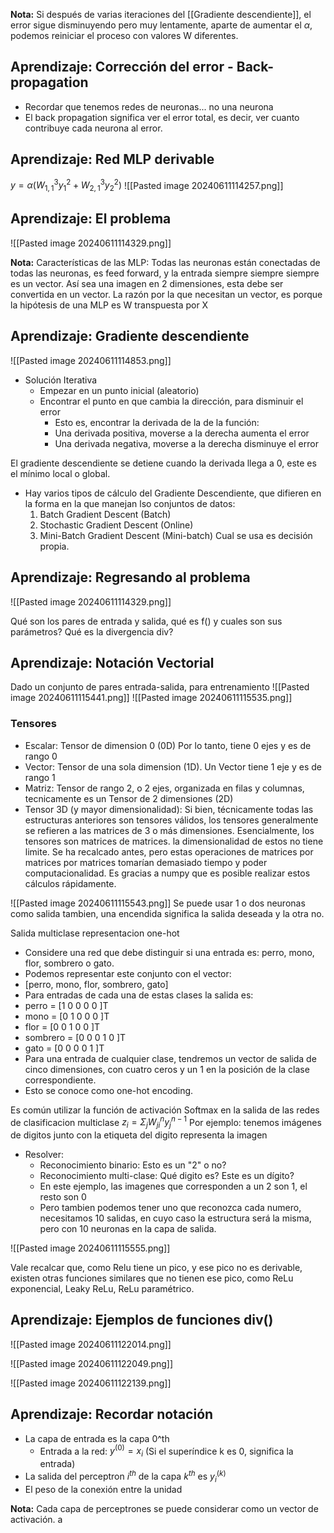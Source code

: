 **Nota:** Si después de varias iteraciones del [[Gradiente descendiente]], el error sigue disminuyendo pero muy lentamente, aparte de aumentar el $\alpha$, podemos reiniciar el proceso con valores W diferentes.

## Aprendizaje: Corrección del error - Back-propagation
- Recordar que tenemos redes de neuronas... no una neurona
- El back propagation significa ver el error total, es decir, ver cuanto contribuye cada neurona al error.

## Aprendizaje: Red MLP derivable
$y=\alpha\left(W_{1,1}^3y_1^2+W_{2,1}^3y_2^2\right)$
![[Pasted image 20240611114257.png]]

## Aprendizaje: El problema
![[Pasted image 20240611114329.png]]

**Nota:** Características de las MLP: Todas las neuronas están conectadas de todas las neuronas, es feed forward, y la entrada siempre siempre siempre es un vector. Así sea una imagen en 2 dimensiones, esta debe ser convertida en un vector. La razón por la que necesitan un vector, es porque la hipótesis de una MLP es W transpuesta por X

## Aprendizaje: Gradiente descendiente
![[Pasted image 20240611114853.png]]

- Solución Iterativa
	- Empezar en un punto inicial (aleatorio)
	- Encontrar el punto en que cambia la dirección, para disminuir el error
		- Esto es, encontrar la derivada de la de la función:
		- Una derivada positiva, moverse a la derecha aumenta el error
		- Una derivada negativa, moverse a la derecha disminuye el error

El gradiente descendiente se detiene cuando la derivada llega a 0, este es el mínimo local o global.

- Hay varios tipos de cálculo del Gradiente Descendiente, que difieren en la forma en la que manejan lso conjuntos de datos:
	1. Batch Gradient Descent (Batch)
	2. Stochastic Gradient Descent (Online)
	3. Mini-Batch Gradient Descent (Mini-batch)
	Cual se usa es decisión propia.

## Aprendizaje: Regresando al problema
![[Pasted image 20240611114329.png]]

Qué son los pares de entrada y salida, qué es f() y cuales son sus parámetros? Qué es la divergencia div?

## Aprendizaje: Notación Vectorial
Dado un conjunto de pares entrada-salida, para entrenamiento
![[Pasted image 20240611115441.png]]
![[Pasted image 20240611115535.png]]

### Tensores
- Escalar: Tensor de dimension 0  (0D) Por lo tanto, tiene 0 ejes y es de rango 0
- Vector: Tensor de una sola dimension (1D). Un Vector tiene 1 eje y es de rango 1
- Matriz: Tensor de rango 2, o 2 ejes, organizada en filas y columnas, tecnicamente es un Tensor de 2 dimensiones (2D)
- Tensor 3D (y mayor dimensionalidad): Si bien, técnicamente todas las estructuras anteriores son tensores válidos, los tensores generalmente se refieren a las matrices de 3 o más dimensiones.
Esencialmente, los tensores son matrices de matrices. la dimensionalidad de estos no tiene limite.
Se ha recalcado antes, pero estas operaciones de matrices por matrices por matrices tomarían demasiado tiempo y poder computacionalidad. Es gracias a numpy que es posible realizar estos cálculos rápidamente.

![[Pasted image 20240611115543.png]]
Se puede usar 1 o dos neuronas como salida tambien, una encendida significa la salida deseada y la otra no.

Salida multiclase representacion one-hot
- Considere una red que debe distinguir si una entrada es: perro, mono, flor, sombrero o gato.
- Podemos representar este conjunto con el vector: 
- [perro, mono, flor, sombrero, gato]
- Para entradas de cada una de estas clases la salida es:
- perro = [1 0 0 0 0 ]T
- mono = [0 1 0 0 0 ]T
- flor = [0 0 1 0 0 ]T
- sombrero = [0 0 0 1  0 ]T
- gato = [0 0 0 0 1 ]T
- Para una entrada de cualquier clase, tendremos un vector de salida de cinco dimensiones, con cuatro ceros y un 1 en la posición de la clase correspondiente.
- Esto se conoce como one-hot encoding.

Es común utilizar la función de activación Softmax en la salida de las redes de clasificacion multiclase
$z_{i}=\Sigma_{j}W_{ji}^{n}y_{j}^{n-1}$
Por ejemplo: tenemos imágenes de digitos junto con la etiqueta del digito representa la imagen
- Resolver:
	- Reconocimiento binario: Esto es un "2" o no?
	- Reconocimiento multi-clase: Qué digito es? Este es un dígito?
	- En este ejemplo, las imagenes que corresponden a un 2 son 1, el resto son 0
	- Pero tambien podemos tener uno que reconozca cada numero, necesitamos 10 salidas, en cuyo caso la estructura será la misma, pero con 10 neuronas en la capa de salida.

![[Pasted image 20240611115555.png]]

Vale recalcar que, como Relu tiene un pico, y ese pico no es derivable, existen otras funciones similares que no tienen ese pico, como ReLu exponencial, Leaky ReLu, ReLu paramétrico.

## Aprendizaje: Ejemplos de funciones div()
![[Pasted image 20240611122014.png]]

![[Pasted image 20240611122049.png]]

![[Pasted image 20240611122139.png]]

## Aprendizaje: Recordar notación

- La capa de entrada es la capa 0^th
	- Entrada a la red: $y^{\left(0\right)}=x_{i}$ (Si el superíndice k es 0, significa la entrada) 
- La salida del perceptron $i^{th}$ de la capa $k^{th}$ es $y_{i}^{\left(k\right)}$
- El peso de la conexión entre la unidad

**Nota:** Cada capa de perceptrones se puede considerar como un vector de activación.
a

